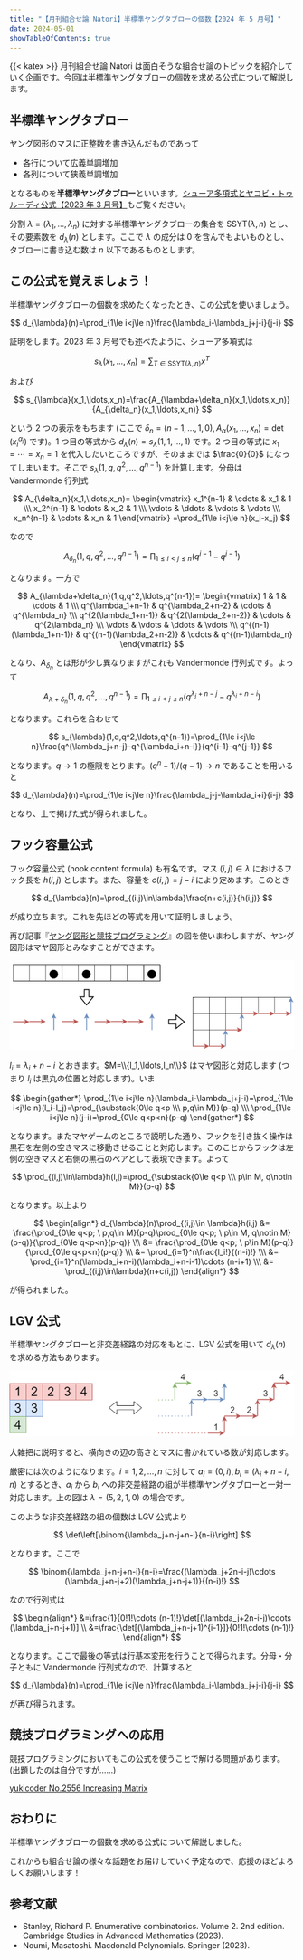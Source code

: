```yaml
---
title: "【月刊組合せ論 Natori】半標準ヤングタブローの個数【2024 年 5 月号】"
date: 2024-05-01
showTableOfContents: true
---
```


{{< katex >}}
月刊組合せ論 Natori は面白そうな組合せ論のトピックを紹介していく企画です。今回は半標準ヤングタブローの個数を求める公式について解説します。

## 半標準ヤングタブロー

ヤング図形のマスに正整数を書き込んだものであって

- 各行について広義単調増加
- 各列について狭義単調増加

となるものを**半標準ヤングタブロー**といいます。[シューア多項式とヤコビ・トゥルーディ公式【2023 年 3 月号】](../202303/)もご覧ください。

分割 $\lambda=(\lambda_1,\ldots,\lambda_n)$ に対する半標準ヤングタブローの集合を $\mathrm{SSYT}(\lambda,n)$ とし、その要素数を $d_{\lambda}(n)$ とします。ここで $\lambda$ の成分は $0$ を含んでもよいものとし、タブローに書き込む数は $n$ 以下であるものとします。

## この公式を覚えましょう！

半標準ヤングタブローの個数を求めたくなったとき、この公式を使いましょう。

$$
d_{\lambda}(n)=\prod_{1\le i<j\le n}\frac{\lambda_i-\lambda_j+j-i}{j-i}
$$

証明をします。2023 年 3 月号でも述べたように、シューア多項式は

$$
s_{\lambda}(x_1,\ldots,x_n)=\sum_{T\in\mathrm{SSYT}(\lambda,n)}x^T
$$

および

$$
s_{\lambda}(x_1,\ldots,x_n)=\frac{A_{\lambda+\delta_n}(x_1,\ldots,x_n)}{A_{\delta_n}(x_1,\ldots,x_n)}
$$

という 2 つの表示をもちます (ここで $\delta_n=(n-1,\ldots,1,0), A_{\alpha}(x_1,\ldots,x_n)=\det(x_i ^ {\alpha_j})$ です)。1 つ目の等式から $d_{\lambda}(n)=s_{\lambda}(1,1,\ldots,1)$ です。2 つ目の等式に $x_1=\cdots=x_n=1$ を代入したいところですが、そのままでは $\frac{0}{0}$ になってしまいます。そこで $s_{\lambda}(1,q,q^2,\ldots,q^{n-1})$ を計算します。分母は Vandermonde 行列式

$$
A_{\delta_n}(x_1,\ldots,x_n)=
\begin{vmatrix}
x_1^{n-1} & \cdots & x_1 & 1 \\\
x_2^{n-1} & \cdots & x_2 & 1 \\\
\vdots & \ddots & \vdots & \vdots \\\
x_n^{n-1} & \cdots & x_n & 1
\end{vmatrix}
=\prod_{1\le i<j\le n}(x_i-x_j)
$$

なので

$$
A_{\delta_n}(1,q,q^2,\ldots,q^{n-1})=\prod_{1\le i<j\le n}(q^{i-1}-q^{j-1})
$$

となります。一方で

$$
A_{\lambda+\delta_n}(1,q,q^2,\ldots,q^{n-1})=
\begin{vmatrix}
1 & 1 & \cdots & 1 \\\
q^{\lambda_1+n-1} & q^{\lambda_2+n-2} & \cdots & q^{\lambda_n} \\\
q^{2(\lambda_1+n-1)} & q^{2(\lambda_2+n-2)} & \cdots & q^{2\lambda_n} \\\
\vdots & \vdots & \ddots & \vdots \\\
q^{(n-1)(\lambda_1+n-1)} & q^{(n-1)(\lambda_2+n-2)} & \cdots & q^{(n-1)\lambda_n}
\end{vmatrix}
$$

となり、$A_{\delta_n}$ とは形が少し異なりますがこれも Vandermonde 行列式です。よって

$$
A_{\lambda+\delta_n}(1,q,q^2,\ldots,q^{n-1})=\prod_{1\le i<j\le n}(q^{\lambda_j+n-j}-q^{\lambda_i+n-i})
$$

となります。これらを合わせて

$$
s_{\lambda}(1,q,q^2,\ldots,q^{n-1})=\prod_{1\le i<j\le n}\frac{q^{\lambda_j+n-j}-q^{\lambda_i+n-i}}{q^{i-1}-q^{j-1}}
$$

となります。$q\to 1$ の極限をとります。$(q^n-1)/(q-1)\to n$ であることを用いると

$$
d_{\lambda}(n)=\prod_{1\le i<j\le n}\frac{\lambda_j-j-\lambda_i+i}{i-j}
$$

となり、上で掲げた式が得られました。

## フック容量公式

フック容量公式 (hook content formula) も有名です。マス $(i,j)\in\lambda$ におけるフック長を $h(i,j)$ とします。また、容量を $c(i,j)=j-i$ により定めます。このとき

$$
d_{\lambda}(n)=\prod_{(i,j)\in\lambda}\frac{n+c(i,j)}{h(i,j)}
$$

が成り立ちます。これを先ほどの等式を用いて証明しましょう。

再び記事『[ヤング図形と競技プログラミング](https://zenn.dev/koboshi/articles/306304c0381c1e)』の図を使いまわしますが、ヤング図形はマヤ図形とみなすことができます。

![](./wtNYlSS.png)

$l_i=\lambda_i+n-i$ とおきます。$M=\\{l_1,\ldots,l_n\\}$ はマヤ図形と対応します (つまり $l_i$ は黒丸の位置と対応します)。いま

$$
\begin{gather*}
\prod_{1\le i<j\le n}(\lambda_i-\lambda_j+j-i)=\prod_{1\le i<j\le n}(l_i-l_j)=\prod_{\substack{0\le q<p \\\ p,q\in M}}(p-q) \\\
\prod_{1\le i<j\le n}(j-i)=\prod_{0\le q<p<n}(p-q)
\end{gather*}
$$

となります。またマヤゲームのところで説明した通り、フックを引き抜く操作は黒石を左側の空きマスに移動させることと対応します。このことからフックは左側の空きマスと右側の黒石のペアとして表現できます。よって

$$
\prod_{(i,j)\in\lambda}h(i,j)=\prod_{\substack{0\le q<p \\\ p\in M, q\notin M}}(p-q)
$$

となります。以上より

$$
\begin{align*}
d_{\lambda}(n)\prod_{(i,j)\in \lambda}h(i,j) &= \frac{\prod_{0\le q<p; \ p,q\in M}(p-q)\prod_{0\le q<p; \ p\in M, q\notin M}(p-q)}{\prod_{0\le q<p<n}(p-q)} \\\
&= \frac{\prod_{0\le q<p; \ p\in M}(p-q)}{\prod_{0\le q<p<n}(p-q)} \\\
&= \prod_{i=1}^n\frac{l_i!}{(n-i)!} \\\
&= \prod_{i=1}^n(\lambda_i+n-i)(\lambda_i+n-i-1)\cdots (n-i+1) \\\
&= \prod_{(i,j)\in\lambda}(n+c(i,j))
\end{align*}
$$

が得られました。

## LGV 公式

半標準ヤングタブローと非交差経路の対応をもとに、LGV 公式を用いて $d_{\lambda}(n)$ を求める方法もあります。

![](./featured.png)

大雑把に説明すると、横向きの辺の高さとマスに書かれている数が対応します。

厳密には次のようになります。$i=1,2,\ldots,n$ に対して $a_i=(0,i), b_i=(\lambda_i+n-i, n)$ とするとき、$a_i$ から $b_i$ への非交差経路の組が半標準ヤングタブローと一対一対応します。上の図は $\lambda=(5,2,1,0)$ の場合です。

このような非交差経路の組の個数は LGV 公式より

$$
\det\left[\binom{\lambda_j+n-j+n-i}{n-i}\right]
$$

となります。ここで

$$
\binom{\lambda_j+n-j+n-i}{n-i}=\frac{(\lambda_j+2n-i-j)\cdots (\lambda_j+n-j+2)(\lambda_j+n-j+1)}{(n-i)!}
$$

なので行列式は

$$
\begin{align*}
&=\frac{1}{0!1!\cdots (n-1)!}\det[(\lambda_j+2n-i-j)\cdots (\lambda_j+n-j+1)] \\
&=\frac{\det[(\lambda_j+n-j+1)^{i-1}]}{0!1!\cdots (n-1)!}
\end{align*}
$$

となります。ここで最後の等式は行基本変形を行うことで得られます。分母・分子ともに Vandermonde 行列式なので、計算すると

$$
d_{\lambda}(n)=\prod_{1\le i<j\le n}\frac{\lambda_i-\lambda_j+j-i}{j-i}
$$

が再び得られます。

## 競技プログラミングへの応用

競技プログラミングにおいてもこの公式を使うことで解ける問題があります。(出題したのは自分ですが……)

[yukicoder No.2556 Increasing Matrix](https://yukicoder.me/problems/no/2556)

## おわりに

半標準ヤングタブローの個数を求める公式について解説しました。

これからも組合せ論の様々な話題をお届けしていく予定なので、応援のほどよろしくお願いします！

## 参考文献

- Stanley, Richard P. Enumerative combinatorics. Volume 2. 2nd edition. Cambridge Studies in Advanced Mathematics (2023).
- Noumi, Masatoshi. Macdonald Polynomials. Springer (2023).
